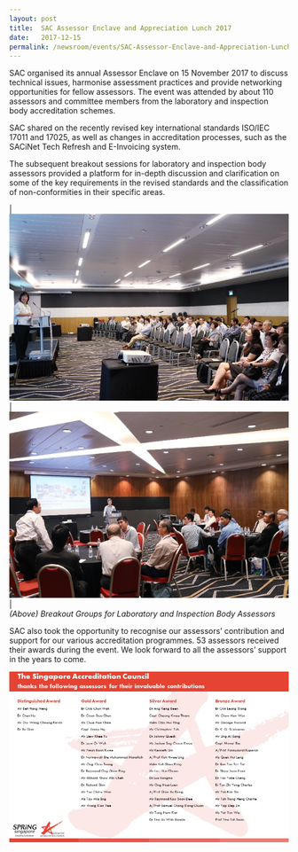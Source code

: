 ```yaml
---
layout: post
title:  SAC Assessor Enclave and Appreciation Lunch 2017
date:   2017-12-15
permalink: /newsroom/events/SAC-Assessor-Enclave-and-Appreciation-Lunch-2017
---
```


SAC organised its annual Assessor Enclave on 15 November 2017 to discuss technical issues, harmonise assessment practices and provide networking opportunities for fellow assessors. The event was attended by about 110 assessors and committee members from the laboratory and inspection body accreditation schemes.

SAC shared on the recently revised key international standards ISO/IEC 17011 and 17025, as well as changes in accreditation processes, such as the SACiNet Tech Refresh and E-Invoicing system.

The subsequent breakout sessions for laboratory and inspection body assessors provided a platform for in-depth discussion and clarification on some of the key requirements in the revised standards and the classification of non-conformities in their specific areas.

| ![enclave2017_1](/images/press-release/photos/enclave2017_1.png) | ![enclave2017_2](/images/press-release/photos/enclave2017_2.png) |  
_(Above) Breakout Groups for Laboratory and Inspection Body Assessors_

SAC also took the opportunity to recognise our assessors’ contribution and support for our various accreditation programmes. 53 assessors received their awards during the event. We look forward to all the assessors’ support in the years to come.

![SAC Assessor Awards List_2017](/images/press-release/documents/SAC-Assessor-Awards-List-2017.jpg)
